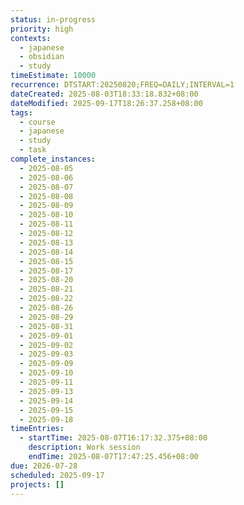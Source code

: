 ```yaml
---
status: in-progress
priority: high
contexts:
  - japanese
  - obsidian
  - study
timeEstimate: 10000
recurrence: DTSTART:20250820;FREQ=DAILY;INTERVAL=1
dateCreated: 2025-08-03T18:33:18.832+08:00
dateModified: 2025-09-17T18:26:37.258+08:00
tags:
  - course
  - japanese
  - study
  - task
complete_instances:
  - 2025-08-05
  - 2025-08-06
  - 2025-08-07
  - 2025-08-08
  - 2025-08-09
  - 2025-08-10
  - 2025-08-11
  - 2025-08-12
  - 2025-08-13
  - 2025-08-14
  - 2025-08-15
  - 2025-08-17
  - 2025-08-20
  - 2025-08-21
  - 2025-08-22
  - 2025-08-26
  - 2025-08-29
  - 2025-08-31
  - 2025-09-01
  - 2025-09-02
  - 2025-09-03
  - 2025-09-09
  - 2025-09-10
  - 2025-09-11
  - 2025-09-13
  - 2025-09-14
  - 2025-09-15
  - 2025-09-18
timeEntries:
  - startTime: 2025-08-07T16:17:32.375+08:00
    description: Work session
    endTime: 2025-08-07T17:47:25.456+08:00
due: 2026-07-28
scheduled: 2025-09-17
projects: []
---
```


